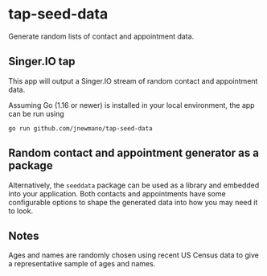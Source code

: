 # tap-seed-data
Generate random lists of contact and appointment data.

## Singer.IO tap

This app will output a Singer.IO stream of random contact
and appointment data. 

Assuming Go (1.16 or newer) is installed in your local environment, the 
app can be run using

```
go run github.com/jnewmano/tap-seed-data
```

## Random contact and appointment generator as a package
Alternatively, the `seeddata` package can be used as a library
and embedded into your application. Both contacts and appointments
have some configurable options to shape the generated data into
how you may need it to look.

## Notes

Ages and names are randomly chosen using recent US Census data to
give a representative sample of ages and names.

